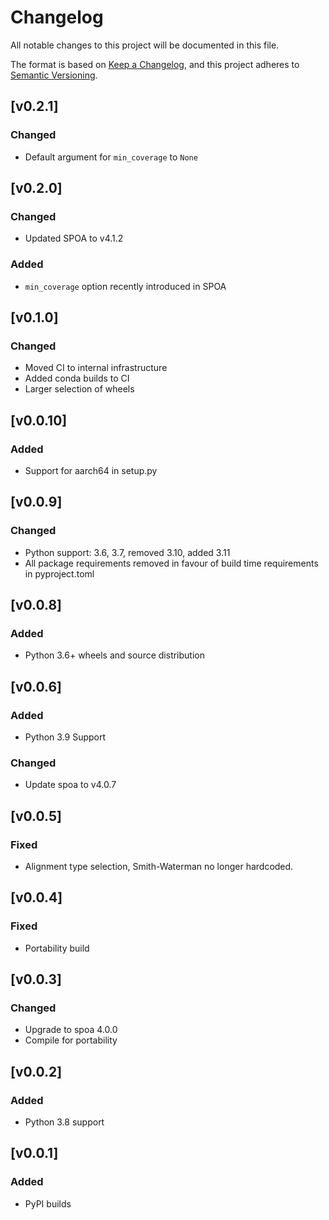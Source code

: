 # Changelog
All notable changes to this project will be documented in this file.

The format is based on [Keep a Changelog](https://keepachangelog.com/en/1.0.0/),
and this project adheres to [Semantic Versioning](https://semver.org/spec/v2.0.0.html).

## [v0.2.1]
### Changed
- Default argument for `min_coverage` to `None`

## [v0.2.0]
### Changed
- Updated SPOA to v4.1.2
### Added
- `min_coverage` option recently introduced in SPOA

## [v0.1.0]
### Changed
- Moved CI to internal infrastructure
- Added conda builds to CI
- Larger selection of wheels

## [v0.0.10]
### Added
- Support for aarch64 in setup.py

## [v0.0.9]
### Changed
- Python support: 3.6, 3.7, removed 3.10, added 3.11
- All package requirements removed in favour of build time requirements in pyproject.toml

## [v0.0.8]
### Added
- Python 3.6+ wheels and source distribution

## [v0.0.6]
### Added
- Python 3.9 Support
### Changed
- Update spoa to v4.0.7


## [v0.0.5]
### Fixed
- Alignment type selection, Smith-Waterman no longer hardcoded.

## [v0.0.4]
### Fixed
- Portability build


## [v0.0.3]
### Changed
- Upgrade to spoa 4.0.0
- Compile for portability


## [v0.0.2]
### Added
- Python 3.8 support


## [v0.0.1]
### Added
- PyPI builds
